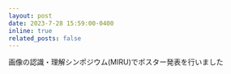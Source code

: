 ```yaml
---
layout: post
date: 2023-7-28 15:59:00-0400
inline: true
related_posts: false
---
```


画像の認識・理解シンポジウム(MIRU)でポスター発表を行いました
